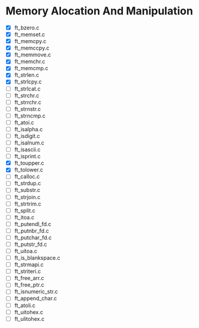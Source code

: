 # Memory Alocation And Manipulation

- [x] ft_bzero.c
- [x] ft_memset.c
- [x] ft_memcpy.c
- [x] ft_memccpy.c
- [x] ft_memmove.c
- [x] ft_memchr.c
- [x] ft_memcmp.c
- [x] ft_strlen.c
- [x] ft_strlcpy.c
- [ ] ft_strlcat.c
- [ ] ft_strchr.c
- [ ] ft_strrchr.c
- [ ] ft_strnstr.c
- [ ] ft_strncmp.c
- [ ] ft_atoi.c
- [ ] ft_isalpha.c
- [ ] ft_isdigit.c
- [ ] ft_isalnum.c
- [ ] ft_isascii.c
- [ ] ft_isprint.c
- [x] ft_toupper.c
- [x] ft_tolower.c
- [ ] ft_calloc.c
- [ ] ft_strdup.c
- [ ] ft_substr.c
- [ ] ft_strjoin.c
- [ ] ft_strtrim.c
- [ ] ft_split.c
- [ ] ft_itoa.c
- [ ] ft_putendl_fd.c
- [ ] ft_putnbr_fd.c
- [ ] ft_putchar_fd.c
- [ ] ft_putstr_fd.c
- [ ] ft_uitoa.c
- [ ] ft_is_blankspace.c
- [ ] ft_strmapi.c
- [ ] ft_striteri.c
- [ ] ft_free_arr.c
- [ ] ft_free_ptr.c
- [ ] ft_isnumeric_str.c
- [ ] ft_append_char.c
- [ ] ft_atoli.c
- [ ] ft_uitohex.c
- [ ] ft_ulitohex.c

